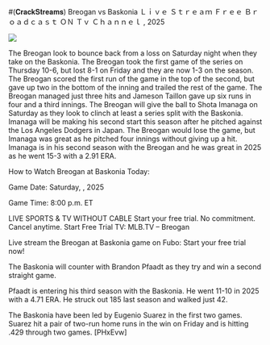 #(𝐂𝐫𝐚𝐜𝐤𝐒𝐭𝐫𝐞𝐚𝐦𝐬) Breogan vs Baskonia Ｌｉｖｅ Ｓｔｒｅａｍ Ｆｒｅｅ Ｂｒｏａｄｃａｓｔ ＯＮ Ｔｖ Ｃｈａｎｎｅｌ , 2025  
  
  
[![](https://i.imgur.com/qSNzIqt.png)](https://movie.rssnews.media/jOlMWsodW.php)  
  
The Breogan look to bounce back from a loss on Saturday night when they take on the Baskonia. The Breogan took the first game of the series on Thursday 10-6, but lost 8-1 on Friday and they are now 1-3 on the season. The Breogan scored the first run of the game in the top of the second, but gave up two in the bottom of the inning and trailed the rest of the game. The Breogan managed just three hits and Jameson Taillon gave up six runs in four and a third innings. The Breogan will give the ball to Shota Imanaga on Saturday as they look to clinch at least a series split with the Baskonia. Imanaga will be making his second start this season after he pitched against the Los Angeles Dodgers in Japan. The Breogan would lose the game, but Imanaga was great as he pitched four innings without giving up a hit. Imanaga is in his second season with the Breogan and he was great in 2025 as he went 15-3 with a 2.91 ERA.

How to Watch Breogan at Baskonia Today:

Game Date: Saturday, , 2025

Game Time: 8:00 p.m. ET

LIVE SPORTS & TV WITHOUT CABLE
Start your free trial. No commitment. Cancel anytime.
Start Free Trial
TV: MLB.TV – Breogan

Live stream the Breogan at Baskonia game on Fubo: Start your free trial now!

The Baskonia will counter with Brandon Pfaadt as they try and win a second straight game.

Pfaadt is entering his third season with the Baskonia. He went 11-10 in 2025 with a 4.71 ERA. He struck out 185 last season and walked just 42.

The Baskonia have been led by Eugenio Suarez in the first two games. Suarez hit a pair of two-run home runs in the win on Friday and is hitting .429 through two games. [PHxEvw]